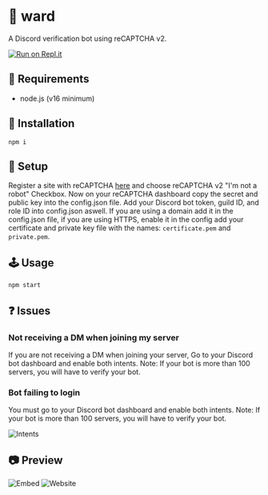 # 🔑 ward
A Discord verification bot using reCAPTCHA v2. 

[![Run on Repl.it](https://repl.it/badge/github/nates/ward)](https://repl.it/@nates3/ward)
## 🧳 Requirements
* node.js (v16 minimum)

## 🔌 Installation
```
npm i
```

## 📘 Setup
Register a site with reCAPTCHA [here](https://www.google.com/recaptcha/admin/create) and choose reCAPTCHA v2 "I'm not a robot" Checkbox. Now on your reCAPTCHA dashboard copy the secret and public key into the config.json file. Add your Discord bot token, guild ID, and role ID into config.json aswell. If you are using a domain add it in the config.json file, if you are using HTTPS, enable it in the config add your certificate and private key file with the names: `certificate.pem` and `private.pem`.

## 🕹️ Usage
```
npm start
```

## ❓ Issues
### Not receiving a DM when joining my server
If you are not receiving a DM when joining your server, Go to your Discord bot dashboard and enable both intents. Note: If your bot is more than 100 servers, you will have to verify your bot.
### Bot failing to login
You must go to your Discord bot dashboard and enable both intents. Note: If your bot is more than 100 servers, you will have to verify your bot.

![Intents](https://i.imgur.com/D2fDMjE.png)


## 📷 Preview
![Embed](https://i.imgur.com/zomEnpw.png)
![Website](https://i.imgur.com/tmrcyjF.png)
